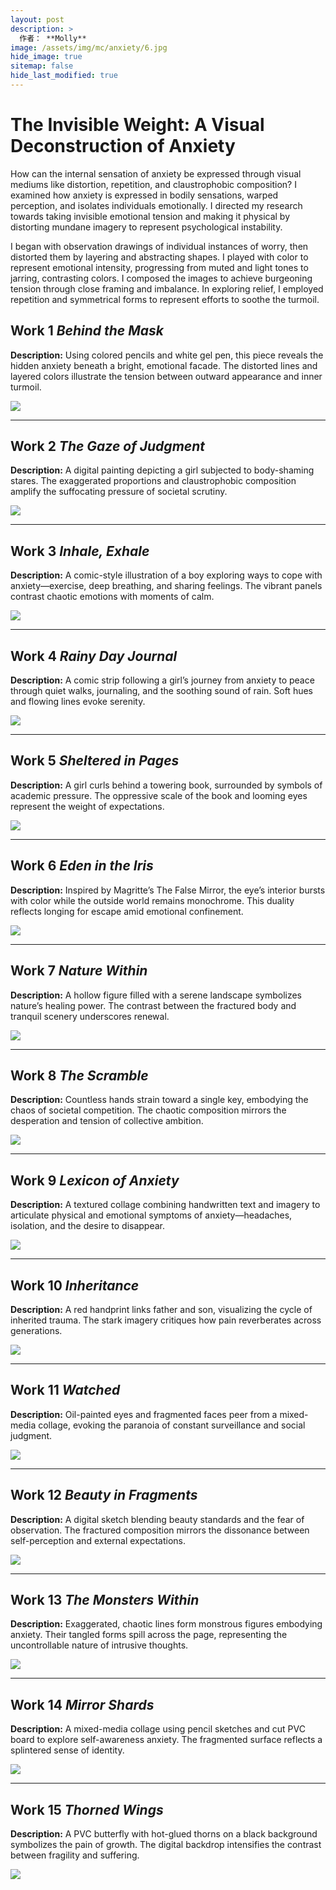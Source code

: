 ```yaml
---
layout: post
description: >
  作者： **Molly**
image: /assets/img/mc/anxiety/6.jpg
hide_image: true
sitemap: false
hide_last_modified: true
---
```


# The Invisible Weight: A Visual Deconstruction of Anxiety

How can the internal sensation of anxiety be expressed through visual mediums like distortion, repetition, and claustrophobic composition? I examined how anxiety is expressed in bodily sensations, warped perception, and isolates individuals emotionally. I directed my research towards taking invisible emotional tension and making it physical by distorting mundane imagery to represent psychological instability.

I began with observation drawings of individual instances of worry, then distorted them by layering and abstracting shapes. I played with color to represent emotional intensity, progressing from muted and light tones to jarring, contrasting colors. I composed the images to achieve burgeoning tension through close framing and imbalance. In exploring relief, I employed repetition and symmetrical forms to represent efforts to soothe the turmoil.

## Work 1 ***Behind the Mask***

**Description:** Using colored pencils and white gel pen, this piece reveals the hidden anxiety beneath a bright, emotional facade. The distorted lines and layered colors illustrate the tension between outward appearance and inner turmoil.

![](../../assets/img/mc/anxiety/1.jpg)

---

## Work 2 ***The Gaze of Judgment***

**Description:** A digital painting depicting a girl subjected to body-shaming stares. The exaggerated proportions and claustrophobic composition amplify the suffocating pressure of societal scrutiny.

![](../../assets/img/mc/anxiety/2.jpg)

---

## Work 3 ***Inhale, Exhale***

**Description:** A comic-style illustration of a boy exploring ways to cope with anxiety—exercise, deep breathing, and sharing feelings. The vibrant panels contrast chaotic emotions with moments of calm.

![](../../assets/img/mc/anxiety/3.png)

---

## Work 4 ***Rainy Day Journal***

**Description:** A comic strip following a girl’s journey from anxiety to peace through quiet walks, journaling, and the soothing sound of rain. Soft hues and flowing lines evoke serenity.

![](../../assets/img/mc/anxiety/4.png)

---

## Work 5 ***Sheltered in Pages***

**Description:** A girl curls behind a towering book, surrounded by symbols of academic pressure. The oppressive scale of the book and looming eyes represent the weight of expectations.

![](../../assets/img/mc/anxiety/5.jpg)

---

## Work 6 ***Eden in the Iris***

**Description:** Inspired by Magritte’s The False Mirror, the eye’s interior bursts with color while the outside world remains monochrome. This duality reflects longing for escape amid emotional confinement.

![](../../assets/img/mc/anxiety/6.jpg)

---

## Work 7 ***Nature Within***

**Description:** A hollow figure filled with a serene landscape symbolizes nature’s healing power. The contrast between the fractured body and tranquil scenery underscores renewal.

![](../../assets/img/mc/anxiety/7.jpg)

---

## Work 8 ***The Scramble***

**Description:** Countless hands strain toward a single key, embodying the chaos of societal competition. The chaotic composition mirrors the desperation and tension of collective ambition.

![](../../assets/img/mc/anxiety/8.jpg)

---

## Work 9 ***Lexicon of Anxiety***

**Description:** A textured collage combining handwritten text and imagery to articulate physical and emotional symptoms of anxiety—headaches, isolation, and the desire to disappear.

![](../../assets/img/mc/anxiety/9.png)

---

## Work 10 ***Inheritance***

**Description:** A red handprint links father and son, visualizing the cycle of inherited trauma. The stark imagery critiques how pain reverberates across generations.

![](../../assets/img/mc/anxiety/10.jpg)

---

## Work 11 ***Watched***

**Description:** Oil-painted eyes and fragmented faces peer from a mixed-media collage, evoking the paranoia of constant surveillance and social judgment.

![](../../assets/img/mc/anxiety/11.jpg)

---

## Work 12 ***Beauty in Fragments***

**Description:** A digital sketch blending beauty standards and the fear of observation. The fractured composition mirrors the dissonance between self-perception and external expectations.

![](../../assets/img/mc/anxiety/12.jpg)

---
 
## Work 13 ***The Monsters Within***

**Description:** Exaggerated, chaotic lines form monstrous figures embodying anxiety. Their tangled forms spill across the page, representing the uncontrollable nature of intrusive thoughts.

![](../../assets/img/mc/anxiety/13.jpg)

---

## Work 14 ***Mirror Shards***

**Description:** A mixed-media collage using pencil sketches and cut PVC board to explore self-awareness anxiety. The fragmented surface reflects a splintered sense of identity.

![](../../assets/img/mc/anxiety/14.jpg)

---

## Work 15 ***Thorned Wings***

**Description:** A PVC butterfly with hot-glued thorns on a black background symbolizes the pain of growth. The digital backdrop intensifies the contrast between fragility and suffering.

![](../../assets/img/mc/anxiety/15.jpg)